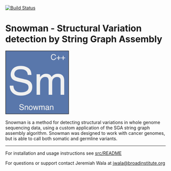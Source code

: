 [![Build Status](https://magnum.travis-ci.com/broadinstitute/SnowmanSV.svg?token=QTnp48gNXtKQKRDpquf3&branch=master)](https://magnum.travis-ci.com/broadinstitute/SnowmanSV)

Snowman - Structural Variation detection by String Graph Assembly
=================================================================

<img src="https://raw.githubusercontent.com/broadinstitute/SnowmanSV/master/figures/labels_sm.png?token=AGmfiBN2zZrv7tFaZXAdEAKTY7xxo7ROks5Vy2oswA%3D%3D" width="200">

Snowman is a method for detecting structural variations in whole genome sequencing data, using a custom application of the SGA string graph assembly algorithm. Snowman was designed to work with cancer genomes, but is able to call both somatic and germline variants.

--------
For installation and usage instructions see [src/README](src/#readme)

For questions or support contact Jeremiah Wala at jwala@broadinstitute.org
